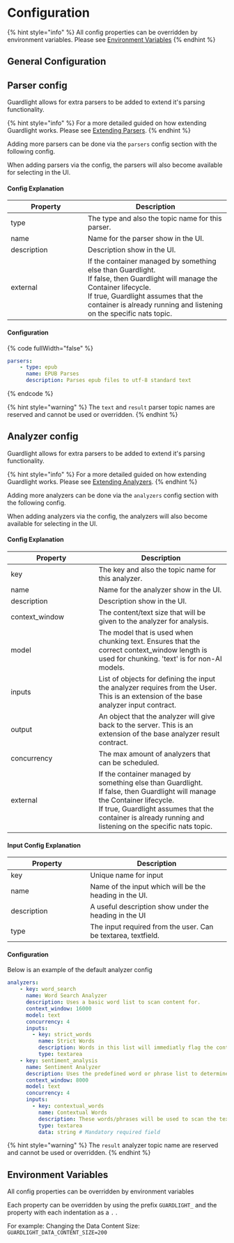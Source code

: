 # Configuration

{% hint style="info" %}
All config properties can be overridden by environment variables. Please see [Environment Variables](https://van-niekerk.gitbook.io/guardlight/system-components/server/configuration#environment-variables)
{% endhint %}

## General Configuration



## Parser config

Guardlight allows for extra parsers to be added to extend it's parsing functionality.

{% hint style="info" %}
For a more detailed guided on how extending Guardlight works. Please see [Extending Parsers](https://van-niekerk.gitbook.io/guardlight/getting-started/extending-guardlight#adding-parsers-example).
{% endhint %}

Adding more parsers can be done via the `parsers` config section with the following config.

When adding parsers via the config, the parsers will also become available for selecting in the UI.

#### Config Explanation

<table><thead><tr><th width="161">Property</th><th>Description</th></tr></thead><tbody><tr><td>type</td><td>The type and also the topic name for this parser.</td></tr><tr><td>name</td><td>Name for the parser show in the UI.</td></tr><tr><td>description</td><td>Description show in the UI.</td></tr><tr><td>external</td><td>If the container managed by something else than Guardlight. <br>If false, then Guardlight will manage the Container lifecycle.<br>If true, Guardlight assumes that the container is already running and listening on the specific nats topic. </td></tr></tbody></table>

#### Configuration

{% code fullWidth="false" %}
```yaml
parsers:
    - type: epub
      name: EPUB Parses
      description: Parses epub files to utf-8 standard text
```
{% endcode %}

{% hint style="warning" %}
The `text` and `result` parser topic names are reserved and cannot be used or overridden.&#x20;
{% endhint %}

## Analyzer config

Guardlight allows for extra parsers to be added to extend it's parsing functionality.

{% hint style="info" %}
For a more detailed guided on how extending Guardlight works. Please see [Extending Analyzers](https://van-niekerk.gitbook.io/guardlight/getting-started/extending-guardlight#adding-analyzers-example).
{% endhint %}

Adding more analyzers can be done via the `analyzers` config section with the following config.

When adding analyzers via the config, the analyzers will also become available for selecting in the UI.

#### Config Explanation

<table><thead><tr><th width="186">Property</th><th>Description</th></tr></thead><tbody><tr><td>key</td><td>The key and also the topic name for this analyzer.</td></tr><tr><td>name</td><td>Name for the analyzer show in the UI.</td></tr><tr><td>description</td><td>Description show in the UI.</td></tr><tr><td>context_window</td><td>The content/text size that will be given to the analyzer for analysis.</td></tr><tr><td>model</td><td>The model that is used when chunking text. Ensures that the correct context_window length is used for chunking. 'text' is for non-AI models.</td></tr><tr><td>inputs</td><td>List of objects for defining the input the analyzer requires from the User. This is an extension of the base analyzer input contract.</td></tr><tr><td>output</td><td>An object that the analyzer will give back to the server. This is an extension of the base analyzer result contract.</td></tr><tr><td>concurrency</td><td>The max amount of analyzers that can be scheduled.</td></tr><tr><td>external</td><td>If the container managed by something else than Guardlight. <br>If false, then Guardlight will manage the Container lifecycle.<br>If true, Guardlight assumes that the container is already running and listening on the specific nats topic. </td></tr></tbody></table>

#### Input Config Explanation

<table><thead><tr><th width="166.5">Property</th><th>Description</th></tr></thead><tbody><tr><td>key</td><td>Unique name for input</td></tr><tr><td>name</td><td>Name of the input which will be the heading in the UI.</td></tr><tr><td>description</td><td>A useful description show under the heading in the UI</td></tr><tr><td>type</td><td>The input required from the user. Can be textarea, textfield.</td></tr></tbody></table>

#### Configuration

Below is an example of the default analyzer config

```yaml
analyzers:
    - key: word_search
      name: Word Search Analyzer
      description: Uses a basic word list to scan content for.
      context_window: 16000
      model: text
      concurrency: 4
      inputs:
        - key: strict_words
          name: Strict Words
          description: Words in this list will immediatly flag the content.
          type: textarea
    - key: sentiment_analysis
      name: Sentiment Analyzer
      description: Uses the predefined word or phrase list to determine the sentiment of each word/phrase
      context_window: 8000
      model: text
      concurrency: 4
      inputs:
        - key: contextual_words
          name: Contextual Words
          description: These words/phrases will be used to scan the text and a score (between -1 and 1) will be determined for each. 
          type: textarea
          data: string # Mandatory required field
```

{% hint style="warning" %}
The `result` analyzer topic name are reserved and cannot be used or overridden.
{% endhint %}

## Environment Variables

All config properties can be overridden by environment variables

Each property can be overridden by using the prefix `GUARDLIGHT_` and the property with each indentation as a `.` .

For example: Changing the Data Content Size: `GUARDLIGHT_DATA_CONTENT_SIZE=200`



